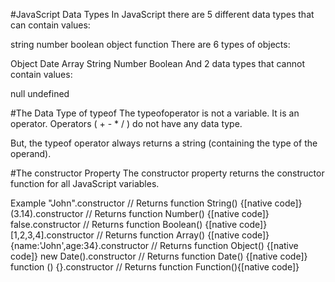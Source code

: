 #JavaScript Data Types
In JavaScript there are 5 different data types that can contain values:

string
number
boolean
object
function
There are 6 types of objects:

Object
Date
Array
String
Number
Boolean
And 2 data types that cannot contain values:

null
undefined

#The Data Type of typeof
The typeofoperator is not a variable. It is an operator. Operators ( + - * / ) do not have any data type.

But, the typeof operator always returns a string (containing the type of the operand).

#The constructor Property
The constructor property returns the constructor function for all JavaScript variables.

Example
"John".constructor                // Returns function String()  {[native code]}
(3.14).constructor                // Returns function Number()  {[native code]}
false.constructor                 // Returns function Boolean() {[native code]}
[1,2,3,4].constructor             // Returns function Array()   {[native code]}
{name:'John',age:34}.constructor  // Returns function Object()  {[native code]}
new Date().constructor            // Returns function Date()    {[native code]}
function () {}.constructor        // Returns function Function(){[native code]}